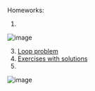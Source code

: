 Homeworks:

1. 
![image](https://github.com/user-attachments/assets/bcc2ee78-bca0-4f80-b58b-86eac2c074fa)

3. <a href="https://www.hackerrank.com/challenges/python-loops/problem">Loop problem</a>
4. <a href="https://pynative.com/python-if-else-and-for-loop-exercise-with-solutions/">Exercises with solutions</a>
5. 
![image](https://github.com/user-attachments/assets/cab6016d-3b88-42c4-9aa2-aede3df35ab4)

